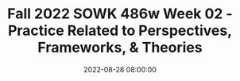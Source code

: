 ---
layout: single_presentation
name: fall-2022-sowk-486w-week-02-practice-related-to-perspectives-frameworks-theories.md
title: "Fall 2022 SOWK 486w Week 02 - Practice Related to Perspectives, Frameworks, & Theories"
date:  2022-08-28 08:00:00
presentation_id: n8J4UE
permalink: /n8J4UE/
redirect_from:
  - /presentations/n8J4UE/fall-2022-sowk-486w-week-02-practice-related-to-perspectives-frameworks-theories
slides: 
  - slide_name: deck-8788-large-0.jpeg
    slide_text: >
      <p>Photo by Maria Lupan on Unsplash
      Practice Related to Perspectives, Frameworks, &amp; Theories Commonly Used in Social Work Jacob Campbell, LICSW at Heritage University
      Fall 2022 SOWK 486w</p>
      
  - slide_name: deck-8788-large-1.jpeg
    slide_text: >
      <p>Agenda Plan for Week 02 Perspectives, theories, and frameworks Systems theory Ecological perspective Strengths perspective Solution-focused brief therapy</p>
      
  - slide_name: deck-8788-large-2.jpeg
    slide_text: >
      <p>Perspectives vs
      Theories &amp; Frameworks +</p>
      
  - slide_name: deck-8788-large-3.jpeg
    slide_text: >
      <p>Perspectives: A way of perceiving the world ows from a value position
      fi
      fl
      +
      Theory: A general statement about the real world whose essential truth can be supported by evidence obtained through the scienti c method
      Framework or Model: Is a blueprint for action. It describes what happens in practice in a general way.</p>
      
  - slide_name: deck-8788-large-4.jpeg
    slide_text: >
      <p>Systems Theory
      Input
      System
      Output
      Equi nality
      Pressure
      Homeostasis
      Pressure
      fi
      (Kirst-Ashman &amp; Hull, 2015)</p>
      
  - slide_name: deck-8788-large-5.jpeg
    slide_text: >
      <p>Systems Theory
      the fact that there are many ways of viewing a problem which ultimately will give you di erent solutions or means to solve it
      De nitions Input
      Output
      System
      the information or communication ow received from other systems
      Equi nality
      the same ow from a system to the environment or to other systems
      constantly interacting, can be an individual, group, or large organization
      constant state of equilibrium or balance
      Pressure
      Homeostasis
      The forces that keep homeostasis
      fl
      fl
      fi
      fi
      ff
      (Kirst-Ashman &amp; Hull, 2015)</p>
      
  - slide_name: deck-8788-large-6.jpeg
    slide_text: >
      <p>Systems Theory Levels of interaction
      Macro Micro Mezzo
      (Kirst-Ashman &amp; Hull, 2015)</p>
      
  - slide_name: deck-8788-large-7.jpeg
    slide_text: >
      <p>Adaptation
      Transactions
      Person in the Environment
      Interdependence
      Person
      Ecological Perspective
      Interface
      Energy
      Coping
      Environment (Kirst-Ashman &amp; Hull, 2015)</p>
      
  - slide_name: deck-8788-large-8.jpeg
    slide_text: >
      <p>Ecological Perspective De nitions Interdependence
      the reliance on one person to another. People depend on each others input, energy, services, and consistency
      Person Energy Environment A focuses on people constantly interacting with various systems around them. So the social workers focused improving the interactions between the person and systems.
      fi
      Interface
      the exact point at which the interaction between an individual and the environment
      Adaptation
      Coping
      Transactions people communicate and interact with those in their environments [can be positive or negative]
      the natural power of active involvement among people and their environments takes place [input or output] the capacity to adjust to surrounding environmental conditions. This implies change because a person must adapt to change in order to continue functioning in their environment. Social workers help individuals during this process to direct their energies so that they are able to adapt a form of human adaptation and implies a struggle to overcome problems. Refers to the way we deal with the problems we experience.
      (Kirst-Ashman &amp; Hull, 2015)</p>
      
  - slide_name: deck-8788-large-9.jpeg
    slide_text: >
      <p>Ecological Perspective Levels of Interaction
      Mezzo
      Adaptation
      Transactions
      Micro
      Interdependence
      Macro
      Interface
      Person
      Energy
      Coping
      Environment (Kirst-Ashman &amp; Hull, 2015)</p>
      
  - slide_name: deck-8788-large-10.jpeg
    slide_text: >
      <p>Strengths Perspective Implementing Strengths Perspective Don’t take no for an answer Help correct the e ects of being labeled Take advantage of the considerable resources of culture and ethnicity Normalize
      ff
      Possibility, solution and strengths focus
      Focus of Attention: Area’s to look at What people learn as they struggle Personal qualities and virtues Talents that people have Cultural and family rituals, beliefs, stories, and lore Dreams and hopes The community Spirituality / Faith</p>
      
  - slide_name: deck-8788-large-11.jpeg
    slide_text: >
      <p>Identifying Strengths Use the ROPES
      Possibilities • • • • • •
      Future focus Imagination Creativity Vision of the future Play What have you thought of trying but haven’t tried yet?
      Solutions • Focus on constructing • • • •
      Present focus Emphasis on choice What can be accessed now? What is available and hasn’t been tried or utilized?
      Resources Personal Family Social environment Organizational Community
      Options
      solutions, not solving problems What’s working now? What are your successes? What are you doing that you would like to continue doing? What if a miracle happened? What can you do now to create a piece of the miracle?
      Exceptions • When is the problem not happening? • When is the problem di erent? • When is part of the hypothetical future •
      solution occuring? How have you survived, endured, thrived?
      ff
      (Graybeal, 2001)</p>
      
  - slide_name: deck-8788-large-12.jpeg
    slide_text: >
      <p>Strengths Perspective Types of Questions
      Survival questions Support questions Exception questions Esteem questions
      (De Jonge &amp; Miller, 1995)</p>
      
  - slide_name: deck-8788-large-13.jpeg
    slide_text: >
      <p>Solution Focused Brief Therapy
      Search for Solutions, not Admire the Problem</p>
      
  - slide_name: deck-8788-large-14.jpeg
    slide_text: >
      <p>Solution Focused Brief Therapy Tenants If it’s not broken, don’t x it Look for exceptions Asking questions rather than telling clients what to do Future is negotiated and created Complements Gentle nudging to do more of what is working Change is constant and inevitable The solution is not always directly related to the problem fi
      (De Jong, Kim Berg, 2012)</p>
      
  - slide_name: deck-8788-large-15.jpeg
    slide_text: >
      <p>Solution Focused Brief Therapy Interventions
      Not knowing Complementing strengths Scaling questions Exception questions Coping questions Miracle question (De Jong, Kim Berg, 2012)</p>
      
  - slide_name: deck-8788-large-16.jpeg
    slide_text: >
      <p>Solution Focused Brief Therapy Interventions
      Not knowing Complementing strengths
      Clients experts
      Exception questions
      General attitude communicating an abundant, genuine curiosity
      Coping questions
      Micro practice skills
      Scaling questions
      Miracle question (De Jong, Kim Berg, 2012)</p>
      
  - slide_name: deck-8788-large-17.jpeg
    slide_text: >
      <p>Solution Focused Brief Therapy Interventions
      Not knowing Complementing strengths Scaling questions Exception questions Coping questions Miracle question
      Strengths perspective Building rapport and giving hope Direct complements: positive evaluation or reaction Indirect complements: a question implying something positive (De Jong, Kim Berg, 2012)</p>
      
  - slide_name: deck-8788-large-18.jpeg
    slide_text: >
      <p>Solution Focused Brief Therapy Interventions
      Not knowing Complementing strengths Scaling questions Exception questions Coping questions
      Motivation, hopefulness, depression, con dence, progress… Techniques for follow-up
      Miracle question fi
      (De Jong, Kim Berg, 2012)</p>
      
  - slide_name: deck-8788-large-19.jpeg
    slide_text: >
      <p>Solution Focused Brief Therapy Interventions
      Not knowing Complementing strengths Scaling questions Exception questions Coping questions Miracle question
      Problem description vs. exceptions Increase awareness of current/ past successes Turning past solutions into present solutions Finding out speci cs
      fi
      (De Jong, Kim Berg, 2012)</p>
      
  - slide_name: deck-8788-large-20.jpeg
    slide_text: >
      <p>Solution Focused Brief Therapy Interventions
      Not knowing Complementing strengths Scaling questions Exception questions Coping questions
      Tailored to help client from feeling overwhelmed A method for exploring exceptions
      Miracle question (De Jong, Kim Berg, 2012)</p>
      
  - slide_name: deck-8788-large-21.jpeg
    slide_text: >
      <p>Solution Focused Brief Therapy Interventions
      Not knowing Complementing strengths Scaling questions Exception questions Coping questions Miracle question
      Amplifying what the client wants Formatting the question Concrete, behavioral, measurable terms Realistic terms
      (De Jong, Kim Berg, 2012)</p>
      
  - slide_name: deck-8788-large-22.jpeg
    slide_text: >
      <p>Other Theories to Consider A Non-Exhaustive List • Social Exchange Theory
      • Contingency Theory
      • Behaviorism &amp; Social Learning Theory
      • Feminist Perspective
      • Social Constructionism
      • Erikson’s theory of stages of
      • Psychodynamic Theory • Symbolic Interactionism • Psychosocial Developmental Theory • Con ict Theory
      fl
      • Transpersonal Theory
      development
      • Piaget’s theory of cognition • Cognitive-behavioral framework • Task-centered framework • Narrative model</p>
      
presentation_description: >
  <p>Week two is a cross-sectional look at some of the perspectives, frameworks, and theories commonly used in social work. It should assist in gaining awareness about the difference between these ways of thinking discussed in social work literature. We will look into the following:</p>
  <ul>
  <li>Perspectives, theories, and frameworks</li>
  <li>Systems theory</li>
  <li>Ecological perspective</li>
  <li>Strengths perspective</li>
  <li>Solution-focused brief therapy</li>
  </ul>
  <p>After this session, students will be able to articulate the difference between perspectives, theories, and frameworks. Students will also have knowledge about a couple of theoretical options for their integrative paper due later in the semester.</p>
  
downloadable_slides: deck-8788.pdf
slides_count: 23
header:
  teaser: deck-8788-thumb-0.jpeg
presentation_video:
location: "Heritage University"
tags:
  - Heritage University
  - BASW Program
  - SOWK 486w
---